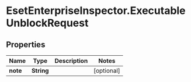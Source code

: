 # EsetEnterpriseInspector.ExecutableUnblockRequest

## Properties

Name | Type | Description | Notes
------------ | ------------- | ------------- | -------------
**note** | **String** |  | [optional] 


